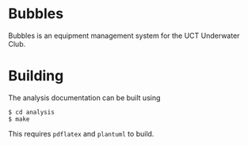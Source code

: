 # Bubbles

Bubbles is an equipment management system for the UCT Underwater Club.

# Building

The analysis documentation can be built using

````
$ cd analysis
$ make
````

This requires `pdflatex` and `plantuml` to build.
